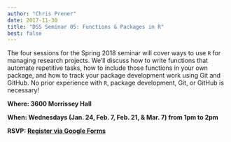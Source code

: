 ```yaml
---
author: "Chris Prener"
date: 2017-11-30
title: "DSS Seminar 05: Functions & Packages in R"
best: false
---
```


The four sessions for the Spring 2018 seminar will cover ways to use `R` for managing research projects. We’ll discuss how to write functions that automate repetitive tasks, how to include those functions in your own package, and how to track your package development work using Git and GitHub. No prior experience with `R`, package development, Git, or GitHub is necessary!

**Where: 3600 Morrissey Hall**

**When: Wednesdays (Jan. 24, Feb. 7, Feb. 21, & Mar. 7) from 1pm to 2pm**

**RSVP: [Register via Google Forms](https://goo.gl/forms/tO1Jxne5xaocp0pF3)**